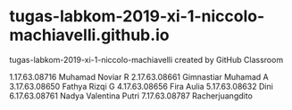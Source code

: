 # tugas-labkom-2019-xi-1-niccolo-machiavelli.github.io
tugas-labkom-2019-xi-1-niccolo-machiavelli created by GitHub Classroom

1.17.63.08716 Muhamad Noviar R
2.17.63.08661 Gimnastiar Muhamad A
3.17.63.08650 Fathya Rizqi G
4.17.63.08656 Fira Aulia
5.17.63.08632 Dini
6.17.63.08761 Nadya Valentina Putri
7.17.63.08787 Racherjuangdito
